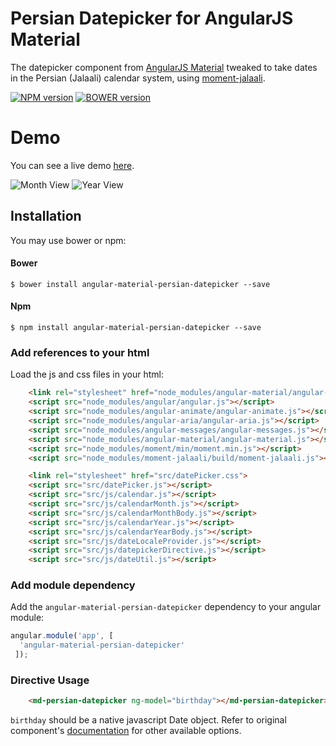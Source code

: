 # Persian Datepicker for AngularJS Material

The datepicker component from [AngularJS Material](https://github.com/angular/material) tweaked to take dates in the Persian (Jalaali) calendar system, using [moment-jalaali](https://github.com/jalaali/moment-jalaali).

[![NPM version](https://badge-me.herokuapp.com/api/npm/angular-material-persian-datepicker.png)](http://badges.enytc.com/for/npm/angular-material-persian-datepicker)
[![BOWER version](https://badge-me.herokuapp.com/api/bower/mrmashal/angular-material-persian-datepicker.png)](http://badges.enytc.com/for/bower/mrmashal/angular-material-persian-datepicker)

# Demo

You can see a live demo [here](http://mrmashal.github.io/angular-material-persian-datepicker/demo/demoBasicUsage/index.html).

![Month View](https://user-images.githubusercontent.com/7566014/28975464-53c1a9bc-794f-11e7-8441-347684750e3c.png) ![Year View](https://user-images.githubusercontent.com/7566014/28975474-5fd99cfa-794f-11e7-9c60-18121a6c0e64.png)

## Installation

You may use bower or npm:

#### Bower

```
$ bower install angular-material-persian-datepicker --save
```

#### Npm

```
$ npm install angular-material-persian-datepicker --save
```

### Add references to your html

Load the js and css files in your html:

```html
    <link rel="stylesheet" href="node_modules/angular-material/angular-material.css">
    <script src="node_modules/angular/angular.js"></script>
    <script src="node_modules/angular-animate/angular-animate.js"></script>
    <script src="node_modules/angular-aria/angular-aria.js"></script>
    <script src="node_modules/angular-messages/angular-messages.js"></script>
    <script src="node_modules/angular-material/angular-material.js"></script>
    <script src="node_modules/moment/min/moment.min.js"></script>
    <script src="node_modules/moment-jalaali/build/moment-jalaali.js"></script>

    <link rel="stylesheet" href="src/datePicker.css">
    <script src="src/datePicker.js"></script>
    <script src="src/js/calendar.js"></script>
    <script src="src/js/calendarMonth.js"></script>
    <script src="src/js/calendarMonthBody.js"></script>
    <script src="src/js/calendarYear.js"></script>
    <script src="src/js/calendarYearBody.js"></script>
    <script src="src/js/dateLocaleProvider.js"></script>
    <script src="src/js/datepickerDirective.js"></script>
    <script src="src/js/dateUtil.js"></script>
```

### Add module dependency

Add the `angular-material-persian-datepicker` dependency to your angular module:

```js
angular.module('app', [
  'angular-material-persian-datepicker'
 ]);
```

### Directive Usage

```html
	<md-persian-datepicker ng-model="birthday"></md-persian-datepicker>
```

`birthday` should be a native javascript Date object. Refer to original component's [documentation](https://material.angularjs.org/latest/api/directive/mdDatepicker) for other available options.
